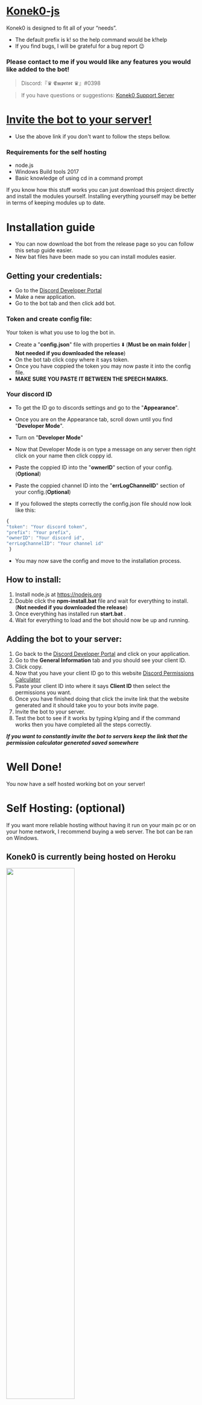 # [Konek0-js](https://github.com/Lotas-Dan/Konek0-js) 
Konek0 is designed to fit all of your “needs”.
* The default prefix is k! so the help command would be k!help 
* If you find bugs, I will be grateful for a bug report 😉
### Please contact to me if you would like any features you would like added to the bot!
>Discord:『♛ 𝕰𝖒𝖕𝖊𝖗𝖔𝖗 ♛』#0398

>If you have questions or suggestions: [Konek0 Support Server](https://discord.gg/j9zfDYjewB)
# [Invite the bot to your server!](https://discord.com/api/oauth2/authorize?client_id=909114894601830400&permissions=1099511753814&scope=bot)
* Use the above link if you don't want to follow the steps bellow.
### Requirements for the self hosting
* node.js
* Windows Build tools 2017
* Basic knowledge of using cd in a command prompt

If you know how this stuff works you can just download this project directly and install the modules yourself.
Installing everything yourself may be better in terms of keeping modules up to date.
# **Installation guide**
* You can now download the bot from the release page so you can follow this setup guide easier.
* New bat files have been made so you can install modules easier.
## Getting your credentials:
* Go to the [Discord Developer Portal](https://discordapp.com/developers/applications/)
* Make a new application.
* Go to the bot tab and then click add bot.
### Token and create config file:
Your token is what you use to log the bot in.
* Create a "**config.json**" file with properties ⬇️ (**Must be on main folder** | **Not needed if you downloaded the release**)
* On the bot tab click copy where it says token.
* Once you have coppied the token you may now paste it into the config file.
* **MAKE SURE YOU PASTE IT BETWEEN THE SPEECH MARKS.**
 ### Your discord ID
 * To get the ID go to discords settings and go to the "**Appearance**".
 * Once you are on the Appearance tab, scroll down until you find "**Developer Mode**".
 * Turn on "**Developer Mode**"
 * Now that Developer Mode is on type a message on any server then right click on your name then click coppy id.
 * Paste the coppied ID into the "**ownerID**" section of your config.(**Optional**)
 * Paste the coppied channel ID into the "**errLogChannelID**" section of your config.(**Optional**)
 
 * If you followed the stepts correctly the config.json file should now look like this:
  ```js 
  {
  "token": "Your discord token",
  "prefix": "Your prefix",
  "ownerID": "Your discord id",
  "errLogChannelID": "Your channel id"
   }
  ```
  * You may now save the config and move to the installation process.
## How to install:
1. Install node.js at https://nodejs.org
2. Double click the **npm-install.bat** file and wait for everything to install.(**Not needed if you downloaded the release**)
3. Once everything has installed run **start.bat** .
4. Wait for everything to load and the bot should now be up and running.

## Adding the bot to your server:
1. Go back to the [Discord Developer Portal](https://discordapp.com/developers/applications/) and click on your application.
2. Go to the **General Information** tab and you should see your client ID.
3. Click copy.
4. Now that you have your client ID go to this website [Discord Permissions Calculator](https://discordapi.com/permissions.html#268561526)
5. Paste your client ID into where it says **Client ID** then select the permissions you want.
6. Once you have finished doing that click the invite link that the website generated and it should take you to your bots invite page.
7. Invite the bot to your server.
8. Test the bot to see if it works by typing k!ping and if the command works then you have completed all the steps correctly.

***If you want to constantly invite the bot to servers keep the link that the permission calculator generated saved somewhere***
# Well Done!
You now have a self hosted working bot on your server!
# Self Hosting: (optional)
If you want more reliable hosting without having it run on your main pc or on your home network, I recommend buying a web server.
The bot can be ran on Windows.
## Konek0 is currently being hosted on Heroku

<a href="https://www.heroku.com/"><img src="https://www3.assets.heroku.com/assets/logo-purple-08fb38cebb99e3aac5202df018eb337c5be74d5214768c90a8198c97420e4201.svg" width="60%" height="auto"/></a>
#
> This Bot was made by [LotasDan/K1ko](https://github.com/Lotas-Dan).
